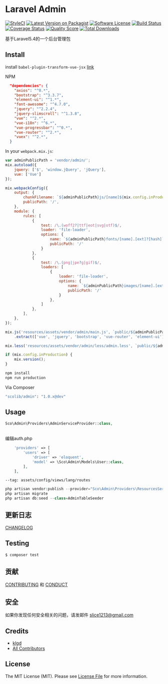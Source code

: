 # Laravel Admin

[![StyleCI][ico-styleci]][link-styleci]
[![Latest Version on Packagist][ico-version]][link-packagist]
[![Software License][ico-license]](LICENSE.md)
[![Build Status][ico-travis]][link-travis]
[![Coverage Status][ico-scrutinizer]][link-scrutinizer]
[![Quality Score][ico-code-quality]][link-code-quality]
[![Total Downloads][ico-downloads]][link-downloads]

基于Laravel5.4的一个后台管理包


## Install

install `babel-plugin-transform-vue-jsx` [link](https://github.com/vuejs/babel-plugin-transform-vue-jsx)

NPM
```json
  "dependencies": {
    "axios": "^0.*",
    "bootstrap": "^3.3.7",
    "element-ui": "^1.*",
    "font-awesome": "^4.7.0",
    "jquery": "^2.2.4",
    "jquery-slimscroll": "^1.3.8",
    "vue": "^2.*",
    "vue-i18n": "^6.*",
    "vue-progressbar": "^0.*",
    "vue-router": "^2.*",
    "vuex": "^2.*",
  }
```


In your `webpack.mix.js`:
```javascript
var adminPublicPath = 'vendor/admin/';
mix.autoload({
    jquery: ['$', 'window.jQuery', 'jQuery'],
    vue: ['Vue']
});

mix.webpackConfig({
    output: {
        chunkFilename: `${adminPublicPath}js/[name]${mix.config.inProduction ? '.[chunkhash].chunk.js' : '.chunk.js'}`,
        publicPath: '/',
    },
    module: {
        rules: [
            {
                test: /\.(woff2?|ttf|eot|svg|otf)$/,
                loader: 'file-loader',
                options: {
                    name: `${adminPublicPath}fonts/[name].[ext]?[hash]`,
                    publicPath: '/'
                }
            },
            {
                test: /\.(png|jpe?g|gif)$/,
                loaders: [
                    {
                        loader: 'file-loader',
                        options: {
                            name: `${adminPublicPath}images/[name].[ext]?[hash]`,
                            publicPath: '/'
                        }
                    },
                ]
            },
        ],
    },
});

mix.js('resources/assets/vendor/admin/main.js', `public/${adminPublicPath}js/app.js`)
    .extract(['vue', 'jquery', 'bootstrap', 'vue-router', 'element-ui'])

mix.less('resources/assets/vendor/admin/less/admin.less', `public/${adminPublicPath}css/app.css`);

if (mix.config.inProduction) {
    mix.version();
}
```

```sh
npm install 
npm run production
```


Via Composer

``` bash
"scolib/admin": "1.0.x@dev"
```

## Usage

``` php
Sco\Admin\Providers\AdminServiceProvider::class,
    
```

编辑auth.php
```php
    'providers' => [
        'users' => [
            'driver' => 'eloquent',
            'model' => \Sco\Admin\Models\User::class,
        ],
    ],
```

`--tag: assets/config/views/lang/routes`
```php
php artisan vendor:publish --provider="Sco\Admin\Providers\ResourcesServiceProvider" --force
php artisan migrate
php artisan db:seed --class=AdminTableSeeder
```

## 更新日志

 [CHANGELOG](CHANGELOG.md) 

## Testing

``` bash
$ composer test
```

## 贡献

 [CONTRIBUTING](CONTRIBUTING.md) 和 [CONDUCT](CONDUCT.md) 

## 安全

如果你发现任何安全相关的问题，请发邮件 slice1213@gmail.com

## Credits

- [klgd][link-author]
- [All Contributors][link-contributors]

## License

The MIT License (MIT). Please see [License File](LICENSE.md) for more information.

[ico-styleci]: https://styleci.io/repos/82435198/shield?branch=master
[ico-version]: https://img.shields.io/packagist/v/ScoLib/admin.svg?style=flat-square
[ico-license]: https://img.shields.io/badge/license-MIT-brightgreen.svg?style=flat-square
[ico-travis]: https://img.shields.io/travis/ScoLib/admin/master.svg?style=flat-square
[ico-scrutinizer]: https://img.shields.io/scrutinizer/coverage/g/ScoLib/admin.svg?style=flat-square
[ico-code-quality]: https://img.shields.io/scrutinizer/g/ScoLib/admin.svg?style=flat-square
[ico-downloads]: https://img.shields.io/packagist/dt/ScoLib/admin.svg?style=flat-square

[link-styleci]: https://styleci.io/repos/82435198
[link-packagist]: https://packagist.org/packages/ScoLib/admin
[link-travis]: https://travis-ci.org/ScoLib/admin
[link-scrutinizer]: https://scrutinizer-ci.com/g/ScoLib/admin/?branch=master
[link-code-quality]: https://scrutinizer-ci.com/g/ScoLib/admin
[link-downloads]: https://packagist.org/packages/ScoLib/admin
[link-author]: https://github.com/klgd
[link-contributors]: ../../contributors
